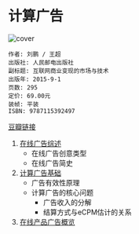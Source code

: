 # 计算广告
![cover](https://img3.doubanio.com/lpic/s28280564.jpg)

    作者: 刘鹏 / 王超 
    出版社: 人民邮电出版社
    副标题: 互联网商业变现的市场与技术
    出版年: 2015-9-1
    页数: 295
    定价: 69.00元
    装帧: 平装
    ISBN: 9787115392497

[豆瓣链接](https://book.douban.com/subject/26596778/)

1. [在线广告综述][1]
    - 在线广告创意类型
    - 在线广告简史
1. [计算广告基础][2]
    - 广告有效性原理
    - 计算广告的核心问题
        - 广告收入的分解
        - 结算方式与eCPM估计的关系
1. [在线产品广告概览][3]





[1]: chap1.md
[2]: chap2.ipynb
[3]: chap3.md
